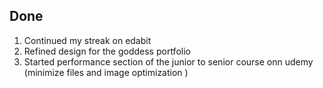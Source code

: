 ## Done

1. Continued my streak on edabit
2. Refined design for the goddess portfolio
3. Started performance section of the junior to senior course onn udemy (minimize files and image optimization )
